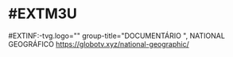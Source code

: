 # #EXTM3U

#EXTINF:-tvg.logo=""
group-title="DOCUMENTÁRIO ", NATIONAL GEOGRÁFICO
https://globotv.xyz/national-geographic/
